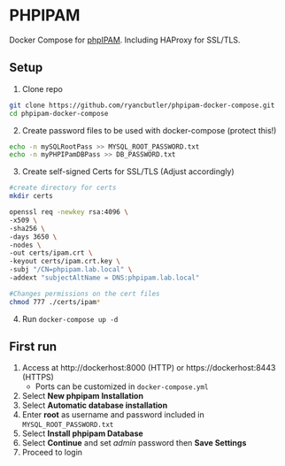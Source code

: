 # PHPIPAM
Docker Compose for [phpIPAM](https://phpipam.net/). Including HAProxy for SSL/TLS.

## Setup

1. Clone repo
```bash
git clone https://github.com/ryancbutler/phpipam-docker-compose.git
cd phpipam-docker-compose
```
2. Create password files to be used with docker-compose (protect this!)
```bash
echo -n mySQLRootPass >> MYSQL_ROOT_PASSWORD.txt
echo -n myPHPIPamDBPass >> DB_PASSWORD.txt
```
3. Create self-signed Certs for SSL/TLS (Adjust accordingly)
```bash
#create directory for certs
mkdir certs

openssl req -newkey rsa:4096 \
-x509 \
-sha256 \
-days 3650 \
-nodes \
-out certs/ipam.crt \
-keyout certs/ipam.crt.key \
-subj "/CN=phpipam.lab.local" \
-addext "subjectAltName = DNS:phpipam.lab.local"

#Changes permissions on the cert files
chmod 777 ./certs/ipam*
```
4. Run `docker-compose up -d`

## First run
1. Access at http://dockerhost:8000 (HTTP) or https://dockerhost:8443 (HTTPS)
    - Ports can be customized in `docker-compose.yml`
2. Select **New phpipam Installation**
3. Select **Automatic database installation**
4. Enter **root** as username and password included in `MYSQL_ROOT_PASSWORD.txt`
5. Select **Install phpipam Database**
6. Select **Continue** and set *admin* password then **Save Settings**
7. Proceed to login